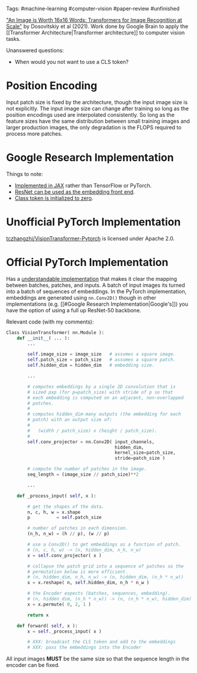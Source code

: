 Tags: #machine-learning #computer-vision #paper-review #unfinished 

["An Image is Worth 16x16 Words: Transformers for Image Recognition at Scale"](https://arxiv.org/abs/2010.11929v2) by Dosovitskiy et al (2021).  Work done by Google Brain to apply the [[Transformer Architecture|Transformer architecture]] to computer vision tasks.

Unanswered questions:
- When would you not want to use a CLS token?

# Position Encoding
Input patch size is fixed by the architecture, though the input image size is not explicitly.  The input image size can change after training so long as the position encodings used are interpolated consistently.  So long as the feature sizes have the same distribution between small training images and larger production images, the only degradation is the FLOPS required to process more patches.

# Google Research Implementation
Things to note:
- [Implemented in JAX](https://github.com/google-research/vision_transformer) rather than TensorFlow or PyTorch.
- [ResNet can be used as the embedding front end](https://github.com/google-research/vision_transformer/blob/3f3b50d3490f8b2f46f084a14683407b41f5c5a7/vit_jax/models.py#L228).
- [Class token is initialized to zero](https://github.com/google-research/vision_transformer/blob/3f3b50d3490f8b2f46f084a14683407b41f5c5a7/vit_jax/models.py#L274).

# Unofficial PyTorch Implementation
[tczhangzhi/VisionTransformer-Pytorch](https://github.com/tczhangzhi/VisionTransformer-Pytorch) is licensed under Apache 2.0.

# Official PyTorch Implementation
Has a [understandable implementation](https://pytorch.org/vision/main/_modules/torchvision/models/vision_transformer.html) that makes it clear the mapping between batches, patches, and inputs.  A batch of input images its turned into a batch of sequences of embeddings.  In the PyTorch implementation, embeddings are generated using `nn.Conv2D()` though in other implementations (e.g. [[#Google Research Implementation|Google's]]) you have the option of using a full up ResNet-50 backbone.

Relevant code (with my comments):

```python
Class VisionTransformer( nn.Module ):
    def __init__( ... ):
        ...

        self.image_size = image_size   # assumes a square image.
        self.patch_size = patch_size   # assumes a square patch.
        self.hidden_dim = hidden_dim   # embedding size.

        ...

        # computes embeddings by a single 2D convolution that is
        # sized pxp (for p=patch_size) with stride of p so that
        # each embedding is computed on an adjacent, non-overlapped
        # patches.
        #
        # computes hidden_dim-many outputs (the embedding for each
        # patch) with an output size of:
        #
        #   (width / patch_size) x (height / patch_size).
        #
        self.conv_projector = nn.Conv2D( input_channels,
                                         hidden_dim,
                                         kernel_size=patch_size,
                                         stride=patch_size )

        # compute the number of patches in the image.
        seq_length = (image_size // patch_size)**2

        ...

    def _process_input( self, x ):

        # get the shapes of the data.
        n, c, h, w = x.shape
        p          = self.patch_size

        # number of patches in each dimension.
        (n_h, n_w) = (h // p), (w // p)

        # use a Conv2D() to get embeddings as a function of patch.
        # (n, c, h, w) -> (n, hidden_dim, n_h, n_w)
        x = self.conv_projector( x )

        # collapse the patch grid into a sequence of patches so the
        # permutation below is more efficient.
        # (n, hidden_dim, n_h, n_w) -> (n, hidden_dim, (n_h * n_w))
        x = x.reshape( n, self.hidden_dim, n_h * n_w )

        # the Encoder expects (batches, sequences, embedding).
        # (n, hidden_dim, (n_h * n_w)) -> (n, (n_h * n_w), hidden_dim)
        x = x.permute( 0, 2, 1 )

        return x

    def forward( self, x ):
        x = self._process_input( x )

        # XXX: broadcast the CLS token and add to the embeddings
        # XXX: pass the embeddings into the Encoder
```

All input images **MUST** be the same size so that the sequence length in the encoder can be fixed.